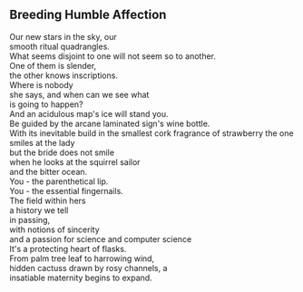 Breeding Humble Affection
-------------------------
Our new stars in the sky, our  
smooth ritual quadrangles.  
What seems disjoint to one will not seem so to another.  
One of them is slender,  
the other knows inscriptions.  
Where is nobody  
she says, and when can we see what  
is going to happen?  
And an acidulous map's ice will stand you.  
Be guided by the arcane laminated sign's wine bottle.  
With its inevitable build in the smallest cork fragrance of strawberry the one smiles at the lady  
but the bride does not smile  
when he looks at the squirrel sailor  
and the bitter ocean.  
You - the parenthetical lip.  
You - the essential fingernails.  
The field within hers  
a history we tell  
in passing,  
with notions of sincerity  
and a passion for science and computer science  
It's a protecting heart of flasks.  
From palm tree leaf to harrowing wind,  
hidden cactuss drawn by rosy channels, a  
insatiable maternity begins to expand.  
